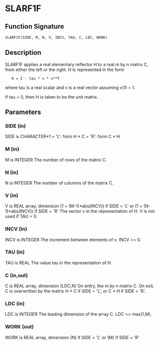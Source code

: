 # SLARF1F

## Function Signature

```fortran
SLARF1F(SIDE, M, N, V, INCV, TAU, C, LDC, WORK)
```

## Description


 SLARF1F applies a real elementary reflector H to a real m by n matrix
 C, from either the left or the right. H is represented in the form

       H = I - tau * v * v**T

 where tau is a real scalar and v is a real vector assuming v(1) = 1.

 If tau = 0, then H is taken to be the unit matrix.

## Parameters

### SIDE (in)

SIDE is CHARACTER*1 = 'L': form H * C = 'R': form C * H

### M (in)

M is INTEGER The number of rows of the matrix C.

### N (in)

N is INTEGER The number of columns of the matrix C.

### V (in)

V is REAL array, dimension (1 + (M-1)*abs(INCV)) if SIDE = 'L' or (1 + (N-1)*abs(INCV)) if SIDE = 'R' The vector v in the representation of H. V is not used if TAU = 0.

### INCV (in)

INCV is INTEGER The increment between elements of v. INCV <> 0.

### TAU (in)

TAU is REAL The value tau in the representation of H.

### C (in,out)

C is REAL array, dimension (LDC,N) On entry, the m by n matrix C. On exit, C is overwritten by the matrix H * C if SIDE = 'L', or C * H if SIDE = 'R'.

### LDC (in)

LDC is INTEGER The leading dimension of the array C. LDC >= max(1,M).

### WORK (out)

WORK is REAL array, dimension (N) if SIDE = 'L' or (M) if SIDE = 'R'

